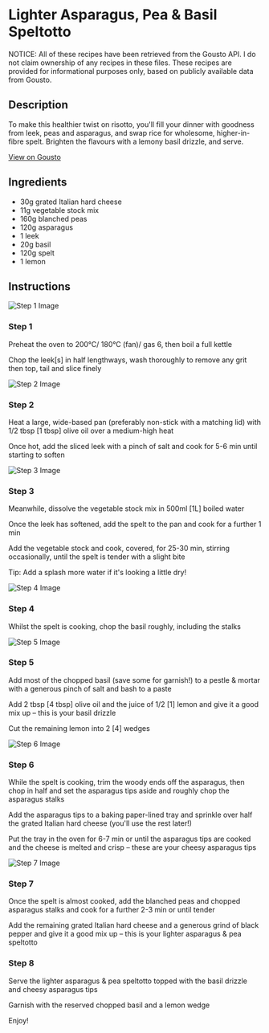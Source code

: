 # Lighter Asparagus, Pea & Basil Speltotto

NOTICE: All of these recipes have been retrieved from the Gousto API. I do not claim ownership of any recipes in these files. These recipes are provided for informational purposes only, based on publicly available data from Gousto.

## Description

To make this healthier twist on risotto, you'll fill your dinner with goodness from leek, peas and asparagus, and swap rice for wholesome, higher-in-fibre spelt. Brighten the flavours with a lemony basil drizzle, and serve. 

[View on Gousto](https://www.gousto.co.uk/recipes/cookbook/lighter-asparagus-pea-basil-speltotto)

## Ingredients

- 30g grated Italian hard cheese
- 11g vegetable stock mix
- 160g blanched peas
- 120g asparagus
- 1 leek
- 20g basil
- 120g spelt
- 1 lemon

## Instructions

![Step 1 Image](https://production-media.gousto.co.uk/cms/recipe-step-image/Step-1-1616582497616-x200.jpg)

### Step 1

Preheat the oven to 200°C/ 180°C (fan)/ gas 6, then boil a full kettle

Chop the leek<span class="text-danger">[s]</span> in half lengthways, wash thoroughly to remove any grit then top, tail and slice finely

![Step 2 Image](https://production-media.gousto.co.uk/cms/recipe-step-image/step-2-1616582505881-x200.jpg)

### Step 2

Heat a large, wide-based pan (preferably non-stick with a matching lid) with 1/2 tbsp <span class="text-danger">[1 tbsp]</span> olive oil over a medium-high heat

Once hot, add the sliced leek with a pinch of salt and cook for 5-6 min until starting to soften

![Step 3 Image](https://production-media.gousto.co.uk/cms/recipe-step-image/Step-3-1616582527208-x200.jpg)

### Step 3

Meanwhile, dissolve the vegetable stock mix in 500ml <span class="text-danger">[1L]</span> boiled water

Once the leek has softened, add the spelt to the pan and cook for a further 1 min

Add the vegetable stock and cook, covered, for 25-30 min, stirring occasionally, until the spelt is tender with a slight bite

Tip: Add a splash more water if it's looking a little dry!

![Step 4 Image](https://production-media.gousto.co.uk/cms/recipe-step-image/Step-4-1616582543791-x200.jpg)

### Step 4

Whilst the spelt is cooking, chop the basil roughly, including the stalks

![Step 5 Image](https://production-media.gousto.co.uk/cms/recipe-step-image/Step-5-1616582574634-x200.jpg)

### Step 5

Add most of the chopped basil (save some for garnish!) to a pestle & mortar with a generous pinch of salt and bash to a paste

Add 2 tbsp<span class="text-danger"> [4 tbsp] </span>olive oil and the juice of 1/2<span class="text-danger"> [1] </span>lemon and give it a good mix up – this is your basil drizzle

Cut the remaining lemon into 2<span class="text-danger"> [4]</span> wedges

![Step 6 Image](https://production-media.gousto.co.uk/cms/recipe-step-image/Step-6-1616582603738-x200.jpg)

### Step 6

While the spelt is cooking, trim the woody ends off the asparagus, then chop in half and set the asparagus tips aside and roughly chop the asparagus stalks

Add the asparagus tips to a baking paper-lined tray and sprinkle over half the grated Italian hard cheese (you'll use the rest later!)

Put the tray in the oven for 6-7 min or until the asparagus tips are cooked and the cheese is melted and crisp – these are your cheesy asparagus tips

![Step 7 Image](https://production-media.gousto.co.uk/cms/recipe-step-image/Step-7-1616582645615-x200.jpg)

### Step 7

Once the spelt is almost cooked, add the blanched peas and chopped asparagus stalks and cook for a further 2-3 min or until tender

Add the remaining grated Italian hard cheese and a generous grind of black pepper and give it a good mix up – this is your lighter asparagus & pea speltotto

### Step 8

Serve the lighter asparagus & pea speltotto topped with the basil drizzle and cheesy asparagus tips

Garnish with the reserved chopped basil and a lemon wedge

Enjoy!

